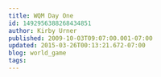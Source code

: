 ```yaml
---
title: WQM Day One
id: 1492956388268434851
author: Kirby Urner
published: 2009-10-03T09:07:00.001-07:00
updated: 2015-03-26T00:13:21.672-07:00
blog: world_game
tags: 
---
```


